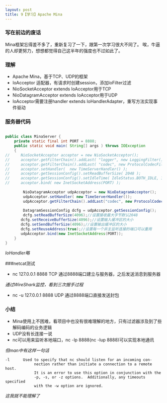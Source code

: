 ```yaml
---
layout: post
title: 9【学习】Apache Mina
---
```


### 写在前边的废话

Mina框架忘得差不多了，重新复习了一下，跟第一次学习很大不同了。
唉，牛逼的人却更努力，想想都觉得自己这半年的强度也不过如此了。

### 理解
- Apache Mina，基于TCP、UDP的框架
- IoAcceptor 适配器，有请求时创建session，添加IoFilter过滤
- NioSocketAcceptor extends IoAcceptor用于TCP
- NioDatagramAcceptor extends IoAcceptor用于UDP
- IoAcceptor需要注册handler extends IoHandlerAdapter，重写方法实现事件驱动

### 服务器代码
```java

public class MinaServer {
	private static final int PORT = 8888;
	public static void main( String[] args ) throws IOException
	{
//	   NioSocketAcceptor acceptor = new NioSocketAcceptor();
//	   acceptor.getFilterChain().addLast( "logger", new LoggingFilter() );
//	   acceptor.getFilterChain().addLast( "codec", new ProtocolCodecFilter( new TextLineCodecFactory( Charset.forName( "UTF-8" ))));
//	   acceptor.setHandler(  new TimeServerHandler() );
//	   acceptor.getSessionConfig().setReadBufferSize( 2048 );
//	   acceptor.getSessionConfig().setIdleTime( IdleStatus.BOTH_IDLE, 10 );
//	   acceptor.bind( new InetSocketAddress(PORT) );
	   
		NioDatagramAcceptor udpAcceptor = new NioDatagramAcceptor();
		udpAcceptor.setHandler( new TimeServerHandler());
		udpAcceptor.getFilterChain().addLast("codec", new ProtocolCodecFilter(new TextLineCodecFactory( Charset.forName( "UTF-8" ))));
		
		DatagramSessionConfig dcfg = udpAcceptor.getSessionConfig();
		dcfg.setReadBufferSize(4096);//设置接收最大字节默认2048  
       dcfg.setReceiveBufferSize(4096);//设置输入缓冲区的大小  
       dcfg.setSendBufferSize(4096);//设置输出缓冲区的大小  
       dcfg.setReuseAddress(true);//设置每一个非主监听连接的端口可以重用  
       udpAcceptor.bind(new InetSocketAddress(PORT));
	}
}
```
_IoHandler略_

###netcat测试

- nc 127.0.0.1 8888
TCP 通过8888端口建立与服务器，之后发送消息到服务器

_通过WireShark监控，看到三次握手过程_

- nc -u 127.0.0.1 8888
UDP 通过8888端口直接发送封包

### 小结
- Mina使用上不困难，看项目中也没有很难理解的地方，只有过滤器涉及到了些解码编码的业务逻辑
- UDP没有长连接一说
- nc可以用来监听本地端口，nc -lp 8888(nc -lup 8888)可以实现本地通讯

_但man中有这样一句话_

```
-l      Used to specify that nc should listen for an incoming con-
             nection rather than initiate a connection to a remote host.
             It is an error to use this option in conjunction with the
             -p, -s, or -z options.  Additionally, any timeouts specified
             with the -w option are ignored.
```
_这我就不能理解了_



